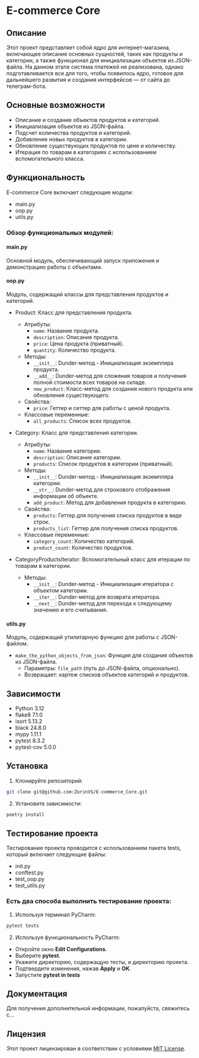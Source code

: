 # E-commerce Core

## Описание

Этот проект представляет собой ядро для интернет-магазина, включающее описание основных сущностей, 
таких как продукты и категории, а также функционал для инициализации объектов из JSON-файла. 
На данном этапе система платежей не реализована, однако подготавливается все для того, чтобы появилось 
ядро, готовое для дальнейшего развития и создания интерфейсов — от сайта до телеграм-бота.

## Основные возможности

- Описание и создание объектов продуктов и категорий.
- Инициализация объектов из JSON-файла.
- Подсчет количества продуктов и категорий.
- Добавление новых продуктов в категории.
- Обновление существующих продуктов по цене и количеству.
- Итерация по товарам в категориях с использованием вспомогательного класса.

## Функциональность

E-commerce Core включает следующие модули:

- main.py
- oop.py
- utils.py

### Обзор функциональных модулей:

#### main.py

Основной модуль, обеспечивающий запуск приложения и демонстрацию работы с объектами.

#### oop.py

Модуль, содержащий классы для представления продуктов и категорий.

- Product: Класс для представления продукта.
  - Атрибуты: 
    - `name`: Название продукта.
    - `description`: Описание продукта.
    - `price`: Цена продукта (приватный).
    - `quantity`: Количество продукта.
  - Методы:
    - `__init__`: Dunder-метод - Инициализация экземпляра продукта.
    - `__add__`: Dunder-метод для сложения товаров и получения полной стоимости всех товаров на складе.
    - `new_product`: Класс-метод для создания нового продукта или обновления существующего.
  - Свойства:
    - `price`: Геттер и сеттер для работы с ценой продукта.
  - Классовые переменные:
    - `all_products`: Список всех продуктов.

- Category: Класс для представления категории.
  - Атрибуты:
    - `name`: Название категории.
    - `description`: Описание категории.
    - `products`: Список продуктов в категории (приватный).
  - Методы:
    - `__init__`: Dunder-метод - Инициализация экземпляра категории.
    - `__str__`: Dunder-метод для строкового отображения информации об объекте.
    - `add_product`: Метод для добавления продукта в категорию.
  - Свойства:
    - `products`: Геттер для получения списка продуктов в виде строк.
    - `products_list`: Геттер для получения списка продуктов.
  - Классовые переменные:
    - `category_count`: Количество категорий.
    - `product_count`: Количество продуктов.

- CategoryProductsIterator: Вспомогательный класс для итерации по товарам в категории.
  - Методы:
    - `__init__`: Dunder-метод - Инициализация итератора с объектом категории.
    - `__iter__`: Dunder-метод для возврата итератора.
    - `__next__`: Dunder-метод для перехода к следующему значению и его считывания.

#### utils.py

Модуль, содержащий утилитарную функцию для работы с JSON-файлом.

- `make_the_python_objects_from_json`: Функция для создания объектов из JSON-файла.
  - Параметры: `file_path` (путь до JSON-файла, опционально).
  - Возвращает: картеж списков объектов категорий и продуктов.

## Зависимости

- Python 3.12
- flake8 7.1.0
- isort 5.13.2
- black 24.8.0
- mypy 1.11.1
- pytest 8.3.2
- pytest-cov 5.0.0

## Установка

1. Клонируйте репозиторий:
```bash
git clone git@github.com:ZorinVS/E-commerce_Core.git
```
2. Установите зависимости:
```bash
poetry install
```

## Тестирование проекта

Тестирование проекта проводится с использованием пакета tests, который включает следующие файлы:

- init.py
- conftest.py
- test_oop.py
- test_utils.py

### Есть два способа выполнить тестирование проекта:
1. Используя терминал PyCharm:
```bash
pytest tests
```
2. Используя функциональность PyCharm:
- Откройте окно **Edit Configurations**.
- Выберите **pytest**.
- Укажите директорию, содержащую тесты, и директорию проекта.
- Подтвердите изменения, нажав **Apply** и **OK**.
- Запустите **pytest in tests**

## Документация

Для получения дополнительной информации, пожалуйста, свяжитесь с...

## Лицензия

Этот проект лицензирован в соответствии с условиями [MIT License](LICENSE).
